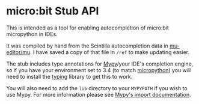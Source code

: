 # micro:bit Stub API

This is intended as a tool for enabling autocompletion of micro:bit micropython in IDEs.

It was compiled by hand from the Scintilla autocompletion data in [mu-editor/mu][ref].
I have saved a copy of that file in `/ref` to make updating easier.

The stub includes type annotations for [Mypy][mypy]/your IDE's completion engine,
so if you have your environment set to 3.4 (to match [micropython][micropython])
you will need to install the [typing][typing-lib] library to get this to work.

You will also need to add the `lib` directory to your `MYPYPATH` if you wish to
use Mypy. For more information please see [Mypy's import documentation][mypy-imports].


[ref]: https://github.com/mu-editor/mu/blob/456943/mu/modes/api/microbit.py
[mypy]: https://mypy.readthedocs.io/en/stable/introduction.html
[mypy-imports]: https://mypy.readthedocs.io/en/stable/command_line.html#how-imports-are-found
[micropython]: http://docs.micropython.org/en/latest/pyboard/reference/index.html
[typing-lib]: https://pypi.python.org/pypi/typing
